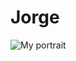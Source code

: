 # Jorge
![My portrait]([https://octodex.github.com/images/yaktocat.png](https://i0.wp.com/castillo.photography/wp-content/uploads/2022/01/Jorge_Castillo_Castro.jpg?w=500&ssl=1)https://i0.wp.com/castillo.photography/wp-content/uploads/2022/01/Jorge_Castillo_Castro.jpg?w=500&ssl=1)
